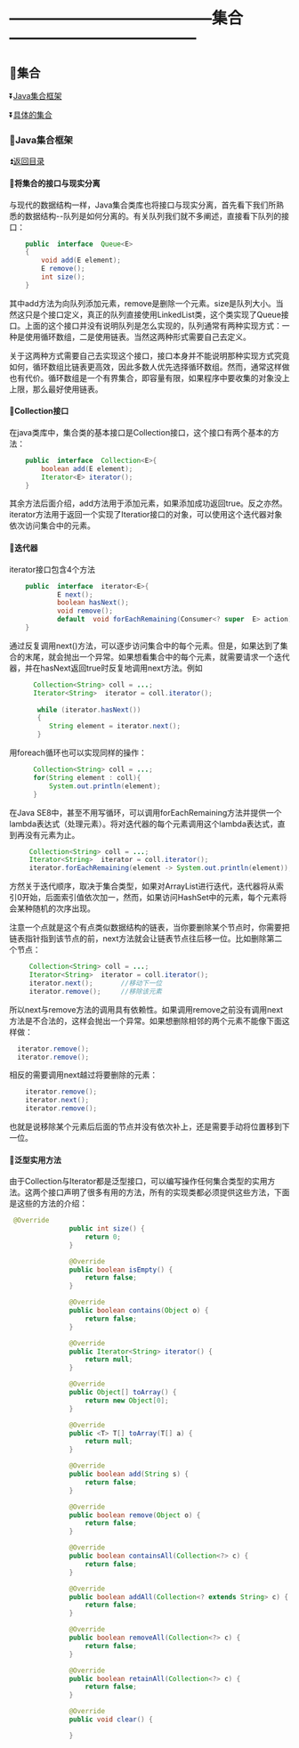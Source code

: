 # —————————————集合———————————— #

<p id="t"></p>

## :book:集合 ##

:arrow_double_down:<a href="#a1">Java集合框架</a>

:arrow_double_down:<a href="#a2">具体的集合</a>

<p id="a1"><p>
  
### :crossed_flags:Java集合框架 ###

:arrow_double_up:<a href="#t">返回目录</a>

#### :hatched_chick:将集合的接口与现实分离 ####

与现代的数据结构一样，Java集合类库也将接口与现实分离，首先看下我们所熟悉的数据结构--队列是如何分离的。有关队列我们就不多阐述，直接看下队列的接口：

```java
    public  interface  Queue<E>
    {
        void add(E element);
        E remove();
        int size();
    }
```

其中add方法为向队列添加元素，remove是删除一个元素。size是队列大小。当然这只是个接口定义，真正的队列直接使用LinkedList类，这个类实现了Queue接口。上面的这个接口并没有说明队列是怎么实现的，队列通常有两种实现方式：一种是使用循环数组，二是使用链表。当然这两种形式需要自己去定义。

关于这两种方式需要自己去实现这个接口，接口本身并不能说明那种实现方式究竟如何，循环数组比链表更高效，因此多数人优先选择循环数组。然而，通常这样做也有代价。循环数组是一个有界集合，即容量有限，如果程序中要收集的对象没上上限，那么最好使用链表。

#### :hatched_chick:Collection接口 ####

在java类库中，集合类的基本接口是Collection接口，这个接口有两个基本的方法：

```java
    public  interface  Collection<E>{
        boolean add(E element);
        Iterator<E> iterator();
    }
```

其余方法后面介绍，add方法用于添加元素，如果添加成功返回true。反之亦然。iterator方法用于返回一个实现了Iteratior接口的对象，可以使用这个迭代器对象依次访问集合中的元素。


#### :hatched_chick:迭代器 ####

iterator接口包含4个方法

```java
    public  interface  iterator<E>{
            E next();
            boolean hasNext();
            void remove();
            default  void forEachRemaining(Consumer<? super  E> action);
    }
```

通过反复调用next()方法，可以逐步访问集合中的每个元素。但是，如果达到了集合的末尾，就会抛出一个异常。如果想看集合中的每个元素，就需要请求一个迭代器，并在hasNext返回true时反复地调用next方法。例如

```java
      Collection<String> coll = ...;
      Iterator<String>  iterator = coll.iterator();
      
       while (iterator.hasNext())
       {
          String element = iterator.next();
       }
```

用foreach循环也可以实现同样的操作：

```java
      Collection<String> coll = ...;
      for(String element : coll){
          System.out.println(element);
      }
```

在Java SE8中，甚至不用写循环，可以调用forEachRemaining方法并提供一个lambda表达式（处理元素）。将对迭代器的每个元素调用这个lambda表达式，直到再没有元素为止。


```java
     Collection<String> coll = ...;
     Iterator<String>  iterator = coll.iterator();
     iterator.forEachRemaining(element -> System.out.println(element));
```

方然关于迭代顺序，取决于集合类型，如果对ArrayList进行迭代，迭代器将从索引0开始，后面索引值依次加一，然而，如果访问HashSet中的元素，每个元素将会某种随机的次序出现。

注意一个点就是这个有点类似数据结构的链表，当你要删除某个节点时，你需要把链表指针指到该节点的前，next方法就会让链表节点往后移一位。比如删除第二个节点：


```java
     Collection<String> coll = ...;
     Iterator<String>  iterator = coll.iterator();
     iterator.next();       //移动下一位
     iterator.remove();     //移除该元素
```

所以next与remove方法的调用具有依赖性。如果调用remove之前没有调用next方法是不合法的，这样会抛出一个异常。如果想删除相邻的两个元素不能像下面这样做：

```java
  iterator.remove();
  iterator.remove();
```

相反的需要调用next越过将要删除的元素：

```java
    iterator.remove();
    iterator.next();
    iterator.remove();
```

也就是说移除某个元素后后面的节点并没有依次补上，还是需要手动将位置移到下一位。

#### :hatched_chick:泛型实用方法 ####

由于Collection与Iterator都是泛型接口，可以编写操作任何集合类型的实用方法。这两个接口声明了很多有用的方法，所有的实现类都必须提供这些方法，下面是这些的方法的介绍：


```java
 @Override
               public int size() {
                   return 0;
               }

               @Override
               public boolean isEmpty() {
                   return false;
               }

               @Override
               public boolean contains(Object o) {
                   return false;
               }

               @Override
               public Iterator<String> iterator() {
                   return null;
               }

               @Override
               public Object[] toArray() {
                   return new Object[0];
               }

               @Override
               public <T> T[] toArray(T[] a) {
                   return null;
               }

               @Override
               public boolean add(String s) {
                   return false;
               }

               @Override
               public boolean remove(Object o) {
                   return false;
               }

               @Override
               public boolean containsAll(Collection<?> c) {
                   return false;
               }

               @Override
               public boolean addAll(Collection<? extends String> c) {
                   return false;
               }

               @Override
               public boolean removeAll(Collection<?> c) {
                   return false;
               }

               @Override
               public boolean retainAll(Collection<?> c) {
                   return false;
               }

               @Override
               public void clear() {

               }
 ```












